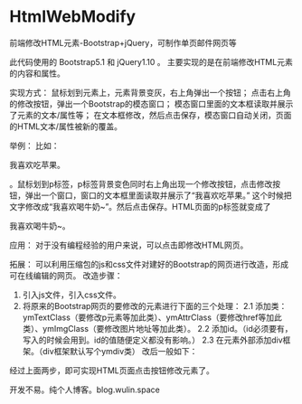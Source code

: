# HtmlWebModify
前端修改HTML元素-Bootstrap+jQuery，可制作单页邮件网页等

此代码使用的 Bootstrap5.1 和 jQuery1.10 。
主要实现的是在前端修改HTML元素的内容和属性。

实现方式：
鼠标划到元素上，元素背景变灰，右上角弹出一个按钮；
点击右上角的修改按钮，弹出一个Bootstrap的模态窗口；
模态窗口里面的文本框读取并展示了元素的文本/属性等；
在文本框修改，然后点击保存，模态窗口自动关闭，页面的HTML文本/属性被新的覆盖。

举例：
比如：<p>我喜欢吃苹果。</p>。鼠标划到p标签，p标签背景变色同时右上角出现一个修改按钮，点击修改按钮，弹出一个窗口，窗口的文本框里面读取并展示了“我喜欢吃苹果。”
这个时候把文字修改成“我喜欢喝牛奶~”。然后点击保存。HTML页面的p标签就变成了<p>我喜欢喝牛奶~。</p>

应用：
对于没有编程经验的用户来说，可以点击即修改HTML网页。

拓展：
可以利用压缩包的js和css文件对建好的Bootstrap的网页进行改造，形成可在线编辑的网页。
改造步骤：
1. 引入js文件，引入css文件。
2. 将原来的Bootstrap网页的要修改的元素进行下面的三个处理：
	2.1 添加类：ymTextClass（要修改p元素等加此类）、ymAttrClass（要修改href等加此类）、ymImgClass（要修改图片地址等加此类）。
	2.2 添加id。（id必须要有，写入的时候会用到。id的值随便定义都没有影响。）
	2.3 在元素外部添加div框架。（div框架默认写个ymdiv类）
	改后一般如下：

经过上面两步，即可实现HTML页面点击按钮修改元素了。

开发不易。纯个人博客。blog.wulin.space
